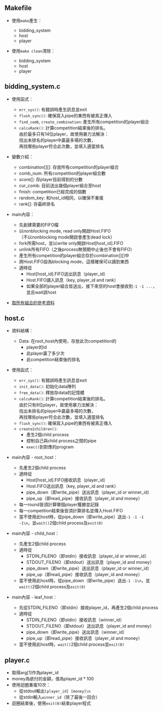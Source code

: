 ## Makefile
* 使用`make`產生：
	* bidding_system
	* host
	* player
	
* 使用`make clean`清除：
	* bidding_system
	* host
	* player

## bidding_system.c
* 使用函式：
	* `err_sys()`: 有錯誤時產生訊息並exit
	* `flush_sync()`: 確保寫入pipe的東西有被真正傳入
	* `find_comb`, `create_combination`: 產生所有competition的player組合
	* `calcuRank()`: 計算competition結束後的排名。  
		由於最多只有14位player，故使用暴力法解決：  
		找出未排名的player中贏最多場的次數，  
		再找哪些player符合此次數，並填入適當排名

* 變數介紹：
	* combination[][]: 存放所有competition的player組合
	* comb_num: 所有competition的player組合數
	* score[]: 存player目前得到的分數
	* cur_comb: 目前送出幾個player組合至host
	* finish: competition已經完成的個數
	* random_key: 和host_id相同，以確保不重複
	* rank[]: 存最終排名

* main內容：
	* 先創建需要的FIFO檔
	* 以nonblocking mode, read only開啟Host.FIFO  
		（不以nonblocking mode開啟會產生dead lock）
	* fork所需host，並以write only開啟Host[host_id].FIFO
	* unlink所有FIFO（之後process無預期中止後也不會有FIFO）
	* 產生所有competition的player組合存於combination[][]中
	* 將Host.FIFO設為blocking mode，這樣確保可以讀到東西
	* 適時從
		* Host[host_id].FIFO送出訊息（player_id）
		* Host.FIFO讀入訊息（key, player_id and rank）
		* 如果全部的player組合皆送出，接下來空的host會接收到`-1 -1 ...`，並且wait該host
* [取所有組合的參考資料](https://www.geeksforgeeks.org/print-all-possible-combinations-of-r-elements-in-a-given-array-of-size-n/)


## host.c
* 資料結構：
	* Data: 在root_host內使用，存放此次competition的
		* player的id
		* 此player贏了多少次
		* 此competition結束後的排名

* 使用函式：
	* `err_sys()`: 有錯誤時產生訊息並exit
	* `init_data()`: 初始化data陣列
	* `free_data()`: 釋放存data的記憶體
	* `calcuRank()`: 計算competition結束後的排名。  
		由於只有8位player，故使用暴力法解決：  
		找出未排名的player中贏最多場的次數，  
		再找哪些player符合此次數，並填入適當排名  
	* `flush_sync()`: 確保寫入pipe的東西有被真正傳入  
	* `create2children()`:
		* 產生2個child process
		* 控制自己與child process之間的pipe
		* `exec()`到對應的program

* main內容 - root_host：
	* 先產生2個child process
	* 適時從
		* Host[host_id].FIFO接收訊息（player_id）
		* Host.FIFO送出訊息（key, player_id and rank）
		* pipe_down（即write_pipe）送出訊息（player_id or winner_id）
		* pipe_up（即read_pipe）接收訊息（player_id and money）
	* 每一round皆須計算哪個player獲勝並記錄
	* 每一competition結束後皆須計算排名並傳入Host.FIFO
	* 當不使用此host時，從pipe_down（即write_pipe）送出`-1 -1 -1 -1\n`，並`wait()`2個child process及`exit(0)`

* main內容 - child_host：
	* 先產生2個child process
	* 適時從
		* STDIN_FILENO（即stdin）接收訊息（player_id or winner_id）
		* STDOUT_FILENO（即stdout）送出訊息（player_id and money）
		* pipe_down（即write_pipe）送出訊息（player_id or winner_id）
		* pipe_up（即read_pipe）接收訊息（player_id and money）
	* 當不使用此host時，從pipe_down（即write_pipe）送出`-1 -1\n`，並`wait()`2個child process及`exit(0)`

* main內容 - leaf_host：
	* 先從STDIN_FILENO（即stdin）接收player_id，再產生2個child process
	* 適時從
		* STDIN_FILENO（即stdin）接收訊息（winner_id）
		* STDOUT_FILENO（即stdout）送出訊息（player_id and money）
		* pipe_down（即write_pipe）送出訊息（winner_id）
		* pipe_up（即read_pipe）接收訊息（player_id and money）
	* 當不使用此host時，`wait()`2個child process並`exit(0)`


## player.c
* 取得arg[1]作為player_id
* money為欲付的金額，值為player_id * 100
* 使用迴圈重複10次：
	* 從stdout輸出`[player_id] [money]\n`
	* 從stdin輸入`winner_id`（除了最後一回合）
* 迴圈結束後，使用`exit(0)`結束player程式
